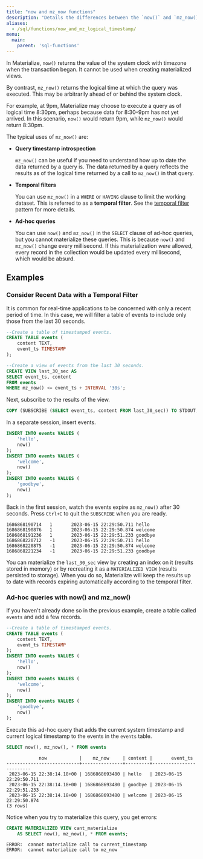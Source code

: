 ```yaml
---
title: "now and mz_now functions"
description: "Details the differences between the `now()` and `mz_now()` functions."
aliases:
  - /sql/functions/now_and_mz_logical_timestamp/
menu:
  main:
    parent: 'sql-functions'
---
```


In Materialize, `now()` returns the value of the system clock with timezone when the transaction began. It cannot be used when creating materialized views.

By contrast, `mz_now()` returns the logical time at which the query was executed. This may be arbitrarily ahead of or behind the system clock.

For example, at 9pm, Materialize may choose to execute a query as of logical time 8:30pm, perhaps because data for 8:30–9pm has not yet arrived. In this scenario, `now()` would return 9pm, while `mz_now()` would return 8:30pm.

The typical uses of `mz_now()` are:

* **Query timestamp introspection**

  `mz_now()` can be useful if you need to understand how up to date the data returned by a query is.
  The data returned by a query reflects the results as of the logical time returned by a call to `mz_now()` in that query.

* **Temporal filters**

  You can use `mz_now()` in a `WHERE` or `HAVING` clause to limit the working dataset.
  This is referred to as a **temporal filter**.
  See the [temporal filter](/sql/patterns/temporal-filters) pattern for more details.

* **Ad-hoc queries**

  You can use `now()` and `mz_now()` in the `SELECT` clause of ad-hoc queries, but you cannot materialize these queries.
  This is because `now()` and `mz_now()` change every millisecond.
  If this materialization _were_ allowed, every record in the collection would be updated every millisecond, which would be absurd.

## Examples

### Consider Recent Data with a Temporal Filter

<!-- This example also appears in temporal-filters -->
It is common for real-time applications to be concerned with only a recent period of time.
In this case, we will filter a table of events to include only those from the last 30 seconds.

```sql
--Create a table of timestamped events.
CREATE TABLE events (
    content TEXT,
    event_ts TIMESTAMP
);

--Create a view of events from the last 30 seconds.
CREATE VIEW last_30_sec AS
SELECT event_ts, content
FROM events
WHERE mz_now() <= event_ts + INTERVAL '30s';
```

Next, subscribe to the results of the view.

```sql
COPY (SUBSCRIBE (SELECT event_ts, content FROM last_30_sec)) TO STDOUT;
```

In a separate session, insert events.

```sql
INSERT INTO events VALUES (
    'hello',
    now()
);
INSERT INTO events VALUES (
    'welcome',
    now()
);
INSERT INTO events VALUES (
    'goodbye',
    now()
);
```

Back in the first session, watch the events expire as `mz_now()` after 30 seconds. Press `Ctrl+C` to quit the `SUBSCRIBE` when you are ready.

```nofmt
1686868190714   1       2023-06-15 22:29:50.711 hello
1686868190876   1       2023-06-15 22:29:50.874 welcome
1686868191236   1       2023-06-15 22:29:51.233 goodbye
1686868220712   -1      2023-06-15 22:29:50.711 hello
1686868220875   -1      2023-06-15 22:29:50.874 welcome
1686868221234   -1      2023-06-15 22:29:51.233 goodbye
```

You can materialize the `last_30_sec` view by creating an index on it (results stored in memory) or by recreating it as a `MATERIALIZED VIEW` (results persisted to storage). When you do so, Materialize will keep the results up to date with records expiring automatically according to the temporal filter.

### Ad-hoc queries with now() and mz_now()

If you haven't already done so in the previous example, create a table called `events` and add a few records.

```sql
--Create a table of timestamped events.
CREATE TABLE events (
    content TEXT,
    event_ts TIMESTAMP
);
INSERT INTO events VALUES (
    'hello',
    now()
);
INSERT INTO events VALUES (
    'welcome',
    now()
);
INSERT INTO events VALUES (
    'goodbye',
    now()
);
```

Execute this ad-hoc query that adds the current system timestamp and current logical timestamp to the events in the `events` table.

```sql
SELECT now(), mz_now(), * FROM events
```

```nofmt
            now            |    mz_now     | content |       event_ts            
---------------------------+---------------+---------+-------------------------
 2023-06-15 22:38:14.18+00 | 1686868693480 | hello   | 2023-06-15 22:29:50.711
 2023-06-15 22:38:14.18+00 | 1686868693480 | goodbye | 2023-06-15 22:29:51.233
 2023-06-15 22:38:14.18+00 | 1686868693480 | welcome | 2023-06-15 22:29:50.874
(3 rows)
```

Notice when you try to materialize this query, you get errors:

```sql
CREATE MATERIALIZED VIEW cant_materialize
    AS SELECT now(), mz_now(), * FROM events;
```

```nofmt
ERROR:  cannot materialize call to current_timestamp
ERROR:  cannot materialize call to mz_now
```
